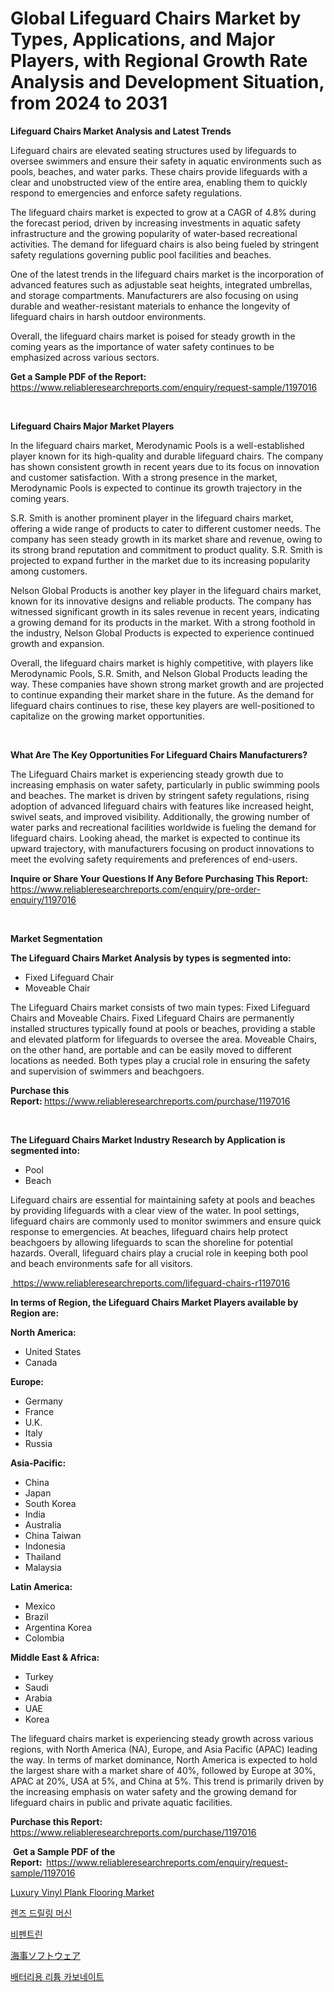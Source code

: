 <p><h1>Global Lifeguard Chairs Market by Types, Applications, and Major Players, with Regional Growth Rate Analysis and Development Situation, from 2024 to 2031</h1></p><p><strong>Lifeguard Chairs Market Analysis and Latest Trends</strong></p>
<p><p>Lifeguard chairs are elevated seating structures used by lifeguards to oversee swimmers and ensure their safety in aquatic environments such as pools, beaches, and water parks. These chairs provide lifeguards with a clear and unobstructed view of the entire area, enabling them to quickly respond to emergencies and enforce safety regulations.</p><p>The lifeguard chairs market is expected to grow at a CAGR of 4.8% during the forecast period, driven by increasing investments in aquatic safety infrastructure and the growing popularity of water-based recreational activities. The demand for lifeguard chairs is also being fueled by stringent safety regulations governing public pool facilities and beaches.</p><p>One of the latest trends in the lifeguard chairs market is the incorporation of advanced features such as adjustable seat heights, integrated umbrellas, and storage compartments. Manufacturers are also focusing on using durable and weather-resistant materials to enhance the longevity of lifeguard chairs in harsh outdoor environments.</p><p>Overall, the lifeguard chairs market is poised for steady growth in the coming years as the importance of water safety continues to be emphasized across various sectors.</p></p>
<p><strong>Get a Sample PDF of the Report:&nbsp;</strong> <a href="https://www.reliableresearchreports.com/enquiry/request-sample/1197016">https://www.reliableresearchreports.com/enquiry/request-sample/1197016</a></p>
<p>&nbsp;</p>
<p><strong>Lifeguard Chairs Major Market Players</strong></p>
<p><p>In the lifeguard chairs market, Merodynamic Pools is a well-established player known for its high-quality and durable lifeguard chairs. The company has shown consistent growth in recent years due to its focus on innovation and customer satisfaction. With a strong presence in the market, Merodynamic Pools is expected to continue its growth trajectory in the coming years.</p><p>S.R. Smith is another prominent player in the lifeguard chairs market, offering a wide range of products to cater to different customer needs. The company has seen steady growth in its market share and revenue, owing to its strong brand reputation and commitment to product quality. S.R. Smith is projected to expand further in the market due to its increasing popularity among customers.</p><p>Nelson Global Products is another key player in the lifeguard chairs market, known for its innovative designs and reliable products. The company has witnessed significant growth in its sales revenue in recent years, indicating a growing demand for its products in the market. With a strong foothold in the industry, Nelson Global Products is expected to experience continued growth and expansion.</p><p>Overall, the lifeguard chairs market is highly competitive, with players like Merodynamic Pools, S.R. Smith, and Nelson Global Products leading the way. These companies have shown strong market growth and are projected to continue expanding their market share in the future. As the demand for lifeguard chairs continues to rise, these key players are well-positioned to capitalize on the growing market opportunities.</p></p>
<p>&nbsp;</p>
<p><strong>What Are The Key Opportunities For Lifeguard Chairs Manufacturers?</strong></p>
<p><p>The Lifeguard Chairs market is experiencing steady growth due to increasing emphasis on water safety, particularly in public swimming pools and beaches. The market is driven by stringent safety regulations, rising adoption of advanced lifeguard chairs with features like increased height, swivel seats, and improved visibility. Additionally, the growing number of water parks and recreational facilities worldwide is fueling the demand for lifeguard chairs. Looking ahead, the market is expected to continue its upward trajectory, with manufacturers focusing on product innovations to meet the evolving safety requirements and preferences of end-users.</p></p>
<p><strong>Inquire or Share Your Questions If Any Before Purchasing This Report:</strong> <a href="https://www.reliableresearchreports.com/enquiry/pre-order-enquiry/1197016">https://www.reliableresearchreports.com/enquiry/pre-order-enquiry/1197016</a></p>
<p>&nbsp;</p>
<p><strong>Market Segmentation</strong></p>
<p><strong>The Lifeguard Chairs Market Analysis by types is segmented into:</strong></p>
<p><ul><li>Fixed Lifeguard Chair</li><li>Moveable Chair</li></ul></p>
<p><p>The Lifeguard Chairs market consists of two main types: Fixed Lifeguard Chairs and Moveable Chairs. Fixed Lifeguard Chairs are permanently installed structures typically found at pools or beaches, providing a stable and elevated platform for lifeguards to oversee the area. Moveable Chairs, on the other hand, are portable and can be easily moved to different locations as needed. Both types play a crucial role in ensuring the safety and supervision of swimmers and beachgoers.</p></p>
<p><strong>Purchase this Report:&nbsp;</strong><a href="https://www.reliableresearchreports.com/purchase/1197016">https://www.reliableresearchreports.com/purchase/1197016</a></p>
<p>&nbsp;</p>
<p><strong>The Lifeguard Chairs Market Industry Research by Application is segmented into:</strong></p>
<p><ul><li>Pool</li><li>Beach</li></ul></p>
<p><p>Lifeguard chairs are essential for maintaining safety at pools and beaches by providing lifeguards with a clear view of the water. In pool settings, lifeguard chairs are commonly used to monitor swimmers and ensure quick response to emergencies. At beaches, lifeguard chairs help protect beachgoers by allowing lifeguards to scan the shoreline for potential hazards. Overall, lifeguard chairs play a crucial role in keeping both pool and beach environments safe for all visitors.</p></p>
<p><a href="https://www.reliableresearchreports.com/lifeguard-chairs-r1197016">&nbsp;https://www.reliableresearchreports.com/lifeguard-chairs-r1197016</a></p>
<p><strong>In terms of Region, the Lifeguard Chairs Market Players available by Region are:</strong></p>
<p>
    <p> <strong> North America: </strong>
        <ul>
            <li>United States</li>
            <li>Canada</li>
        </ul>
        </p> 
    <p> <strong> Europe: </strong>
        <ul>
            <li>Germany</li>
            <li>France</li>
            <li>U.K.</li>
            <li>Italy</li>
            <li>Russia</li>
        </ul>
        </p> 
    <p> <strong> Asia-Pacific: </strong>
        <ul>
            <li>China</li>
            <li>Japan</li>
            <li>South Korea</li>
            <li>India</li>
            <li>Australia</li>
            <li>China Taiwan</li>
            <li>Indonesia</li>
            <li>Thailand</li>
            <li>Malaysia</li>
        </ul>
        </p> 
    <p> <strong> Latin America: </strong>
        <ul>
            <li>Mexico</li>
            <li>Brazil</li>
            <li>Argentina Korea</li>
            <li>Colombia</li>
        </ul>
        </p> 
    <p> <strong> Middle East & Africa: </strong>
        <ul>
            <li>Turkey</li>
            <li>Saudi</li>
            <li>Arabia</li>
            <li>UAE</li>
            <li>Korea</li>
        </ul>
    </p>
    </p>
<p><p>The lifeguard chairs market is experiencing steady growth across various regions, with North America (NA), Europe, and Asia Pacific (APAC) leading the way. In terms of market dominance, North America is expected to hold the largest share with a market share of 40%, followed by Europe at 30%, APAC at 20%, USA at 5%, and China at 5%. This trend is primarily driven by the increasing emphasis on water safety and the growing demand for lifeguard chairs in public and private aquatic facilities.</p></p>
<p><strong>Purchase this Report: </strong><a href="https://www.reliableresearchreports.com/purchase/1197016">https://www.reliableresearchreports.com/purchase/1197016</a></p>
<p>&nbsp;<strong>Get a Sample PDF of the Report:&nbsp;&nbsp;</strong><a href="https://www.reliableresearchreports.com/enquiry/request-sample/1197016">https://www.reliableresearchreports.com/enquiry/request-sample/1197016</a></p>
<p><strong></strong></p>
<p><p><a href="https://www.linkedin.com/pulse/luxury-vinyl-plank-flooring-market-exploring-share-trends-future-kg8nf?trackingId=gCou51do%2BxFuzeQM9Ak0oA%3D%3D">Luxury Vinyl Plank Flooring Market</a></p><p><a href="https://medium.com/@avramcornescu20221/%EB%A0%8C%EC%A6%88-%EB%93%9C%EB%A6%B4%EB%A7%81-%EA%B8%B0%EA%B3%84-%EC%8B%9C%EC%9E%A5-%EC%9C%A0%ED%98%95-%EC%9D%91%EC%9A%A9-%EB%B0%8F-%EC%A7%80%EB%A6%AC%EC%97%90-%EB%8C%80%ED%95%9C-%ED%8F%AC%EA%B4%84%EC%A0%81-%ED%8F%89%EA%B0%80-e4329fa225c4">렌즈 드릴링 머신</a></p><p><a href="https://github.com/RichardLueilwitz787/Market-Research-Report-List-1/blob/main/937154128942.md">비펜트린</a></p><p><a href="https://medium.com/@rylanaufman56456/%E6%B5%B7%E4%BA%8B%E3%82%BD%E3%83%95%E3%83%88%E3%82%A6%E3%82%A7%E3%82%A2%E5%B8%82%E5%A0%B4%E3%83%A1%E3%83%88%E3%83%AA%E3%82%AF%E3%82%B9%E3%81%AE%E8%A7%A3%E8%AA%AD-%E5%B8%82%E5%A0%B4%E3%82%B7%E3%82%A7%E3%82%A2-%E3%83%88%E3%83%AC%E3%83%B3%E3%83%89-%E6%88%90%E9%95%B7%E3%83%91%E3%82%BF%E3%83%BC%E3%83%B3-4f37d84f3401">海事ソフトウェア</a></p><p><a href="https://medium.com/@dadanedu33/%EB%A6%AC%ED%8A%AC-%ED%83%84%EC%82%B0%EC%97%BC-%EB%B0%B0%ED%84%B0%EB%A6%AC-%EC%8B%9C%EC%9E%A5-%EB%B3%B4%EA%B3%A0%EC%84%9C%EB%8A%94-%EC%9D%B4-%EC%8B%9C%EC%9E%A5%EC%9D%98-%EC%B5%9C%EC%8B%A0-%ED%8A%B8%EB%A0%8C%EB%93%9C-%EB%B0%8F-%EC%84%B1%EC%9E%A5-%EA%B8%B0%ED%9A%8C%EB%A5%BC-%EB%B3%B4%EC%97%AC%EC%A4%8D%EB%8B%88%EB%8B%A4-c355dfce6370">배터리용 리튬 카보네이트</a></p></p>